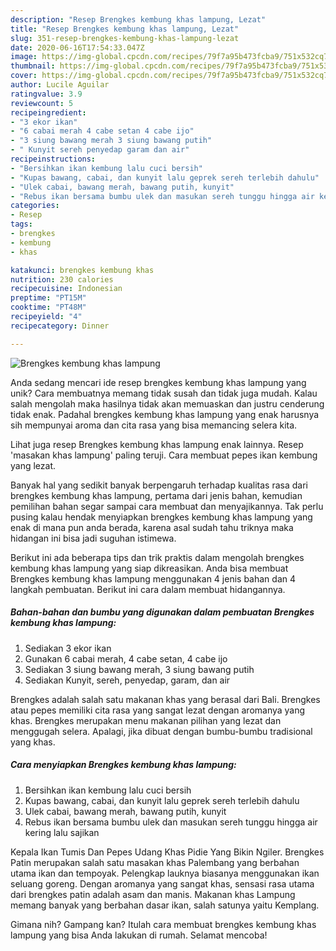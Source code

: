 ```yaml
---
description: "Resep Brengkes kembung khas lampung, Lezat"
title: "Resep Brengkes kembung khas lampung, Lezat"
slug: 351-resep-brengkes-kembung-khas-lampung-lezat
date: 2020-06-16T17:54:33.047Z
image: https://img-global.cpcdn.com/recipes/79f7a95b473fcba9/751x532cq70/brengkes-kembung-khas-lampung-foto-resep-utama.jpg
thumbnail: https://img-global.cpcdn.com/recipes/79f7a95b473fcba9/751x532cq70/brengkes-kembung-khas-lampung-foto-resep-utama.jpg
cover: https://img-global.cpcdn.com/recipes/79f7a95b473fcba9/751x532cq70/brengkes-kembung-khas-lampung-foto-resep-utama.jpg
author: Lucile Aguilar
ratingvalue: 3.9
reviewcount: 5
recipeingredient:
- "3 ekor ikan"
- "6 cabai merah 4 cabe setan 4 cabe ijo"
- "3 siung bawang merah 3 siung bawang putih"
- " Kunyit sereh penyedap garam dan air"
recipeinstructions:
- "Bersihkan ikan kembung lalu cuci bersih"
- "Kupas bawang, cabai, dan kunyit lalu geprek sereh terlebih dahulu"
- "Ulek cabai, bawang merah, bawang putih, kunyit"
- "Rebus ikan bersama bumbu ulek dan masukan sereh tunggu hingga air kering lalu sajikan"
categories:
- Resep
tags:
- brengkes
- kembung
- khas

katakunci: brengkes kembung khas 
nutrition: 230 calories
recipecuisine: Indonesian
preptime: "PT15M"
cooktime: "PT48M"
recipeyield: "4"
recipecategory: Dinner

---
```



![Brengkes kembung khas lampung](https://img-global.cpcdn.com/recipes/79f7a95b473fcba9/751x532cq70/brengkes-kembung-khas-lampung-foto-resep-utama.jpg)

Anda sedang mencari ide resep brengkes kembung khas lampung yang unik? Cara membuatnya memang tidak susah dan tidak juga mudah. Kalau salah mengolah maka hasilnya tidak akan memuaskan dan justru cenderung tidak enak. Padahal brengkes kembung khas lampung yang enak harusnya sih mempunyai aroma dan cita rasa yang bisa memancing selera kita.

Lihat juga resep Brengkes kembung khas lampung enak lainnya. Resep &#39;masakan khas lampung&#39; paling teruji. Cara membuat pepes ikan kembung yang lezat.

Banyak hal yang sedikit banyak berpengaruh terhadap kualitas rasa dari brengkes kembung khas lampung, pertama dari jenis bahan, kemudian pemilihan bahan segar sampai cara membuat dan menyajikannya. Tak perlu pusing kalau hendak menyiapkan brengkes kembung khas lampung yang enak di mana pun anda berada, karena asal sudah tahu triknya maka hidangan ini bisa jadi suguhan istimewa.


Berikut ini ada beberapa tips dan trik praktis dalam mengolah brengkes kembung khas lampung yang siap dikreasikan. Anda bisa membuat Brengkes kembung khas lampung menggunakan 4 jenis bahan dan 4 langkah pembuatan. Berikut ini cara dalam membuat hidangannya.

<!--inarticleads1-->

##### Bahan-bahan dan bumbu yang digunakan dalam pembuatan Brengkes kembung khas lampung:

1. Sediakan 3 ekor ikan
1. Gunakan 6 cabai merah, 4 cabe setan, 4 cabe ijo
1. Sediakan 3 siung bawang merah, 3 siung bawang putih
1. Sediakan  Kunyit, sereh, penyedap, garam, dan air


Brengkes adalah salah satu makanan khas yang berasal dari Bali. Brengkes atau pepes memiliki cita rasa yang sangat lezat dengan aromanya yang khas. Brengkes merupakan menu makanan pilihan yang lezat dan menggugah selera. Apalagi, jika dibuat dengan bumbu-bumbu tradisional yang khas. 

<!--inarticleads2-->

##### Cara menyiapkan Brengkes kembung khas lampung:

1. Bersihkan ikan kembung lalu cuci bersih
1. Kupas bawang, cabai, dan kunyit lalu geprek sereh terlebih dahulu
1. Ulek cabai, bawang merah, bawang putih, kunyit
1. Rebus ikan bersama bumbu ulek dan masukan sereh tunggu hingga air kering lalu sajikan


Kepala Ikan Tumis Dan Pepes Udang Khas Pidie Yang Bikin Ngiler. Brengkes Patin merupakan salah satu masakan khas Palembang yang berbahan utama ikan dan tempoyak. Pelengkap lauknya biasanya menggunakan ikan seluang goreng. Dengan aromanya yang sangat khas, sensasi rasa utama dari brengkes patin adalah asam dan manis. Makanan khas Lampung memang banyak yang berbahan dasar ikan, salah satunya yaitu Kemplang. 

Gimana nih? Gampang kan? Itulah cara membuat brengkes kembung khas lampung yang bisa Anda lakukan di rumah. Selamat mencoba!
